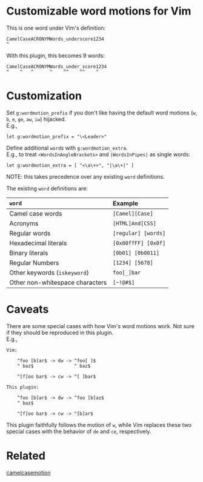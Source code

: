 Customizable word motions for Vim
=================================

This is one word under Vim's definition:

```
CamelCaseACRONYMWords_underscore1234
^
```

With this plugin, this becomes 9 words:

```
CamelCaseACRONYMWords_under_score1234
^    ^   ^      ^    ^^    ^^    ^
```

Customization
=============

Set `g:wordmotion_prefix` if you don't like having the default word motions
(`w`, `b`, `e`, `ge`, `aw`, `iw`) hijacked.  
E.g.,
```
let g:wordmotion_prefix = "\<Leader>"
```

Define additional `word`s with `g:wordmotion_extra`.  
E.g., to treat `<WordsInAngleBrackets>` and `|WordsInPipes|` as single words:
```
let g:wordmotion_extra = [ "<\a\+>", "|\a\+|" ]
```
NOTE: this takes precedence over any existing `word` definitions.

The existing `word` definitions are:

| `word`                          | Example             |
|:--------------------------------|:--------------------|
| Camel case words                | `[Camel][Case]`     |
| Acronyms                        | `[HTML]And[CSS]`    |
| Regular words                   | `[regular] [words]` |
| Hexadecimal literals            | `[0x00ffFF] [0x0f]` |
| Binary literals                 | `[0b01] [0b0011]`   |
| Regular Numbers                 | `[1234] [5678]`     |
| Other keywords (`iskeyword`)    | `foo[_]bar`         |
| Other non-whitespace characters | `[~!@#$]`           |

Caveats
=======

There are some special cases with how Vim's word motions work. Not sure if
they should be reproduced in this plugin.  
E.g.,
```
Vim:

	^foo [b]ar$ -> dw -> ^foo[ ]$
	^ baz$               ^ baz$

	^[f]oo bar$ -> cw -> ^[ ]bar$

This plugin:

	^foo [b]ar$ -> dw -> ^foo [b]az$
	^ baz$

	^[f]oo bar$ -> cw -> ^[b]ar$
```
This plugin faithfully follows the motion of `w`, while Vim replaces these two
special cases with the behavior of `de` and `ce`, respectively.

Related
=======
[camelcasemotion](http://www.vim.org/scripts/script.php?script_id=1905)
